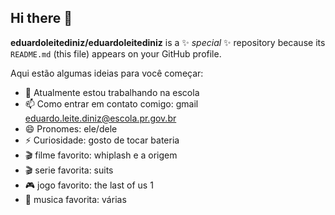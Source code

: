 ## Hi there 👋


**eduardoleitediniz/eduardoleitediniz** is a ✨ _special_ ✨ repository because its `README.md` (this file) appears on your GitHub profile.

Aqui estão algumas ideias para você começar:

- 🔭 Atualmente estou trabalhando na escola
- 📫 Como entrar em contato comigo: gmail eduardo.leite.diniz@escola.pr.gov.br
- 😄 Pronomes: ele/dele
- ⚡ Curiosidade: gosto de tocar bateria
- 🎬 filme favorito: whiplash e a origem
- 🎬 serie favorita: suits
- 🎮 jogo favorito: the last of us 1
- 🎵 musica favorita: várias
  

